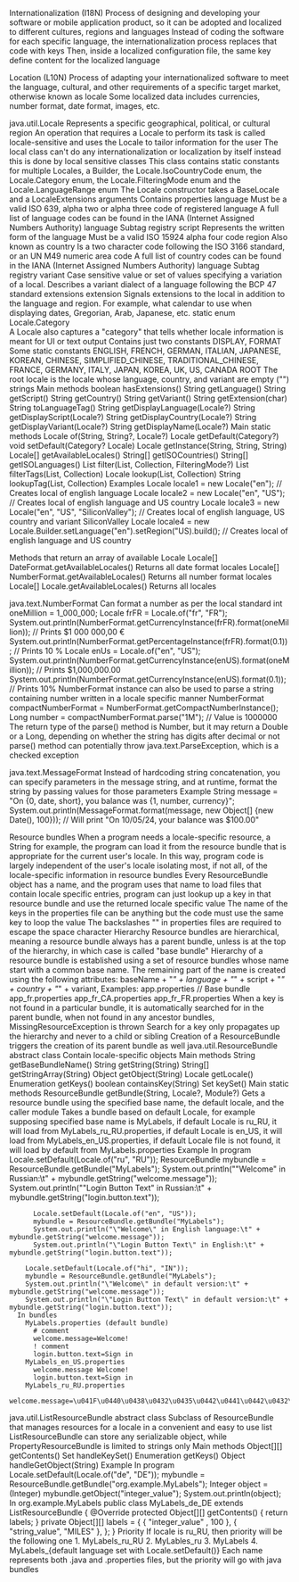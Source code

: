 Internationalization (I18N) 
  Process of designing and developing your software or mobile application product, 
    so it can be adopted and localized to different cultures, regions and languages
  Instead of coding the software for each specific language, the internationalization process replaces that code with keys
    Then, inside a localized configuration file, the same key define content for the localized language

Location (L10N)
  Process of adapting your internationalized software to meet the language, cultural, 
    and other requirements of a specific target market, otherwise known as locale
  Some localized data includes currencies, number format, date format, images, etc.

java.util.Locale
  Represents a specific geographical, political, or cultural region
  An operation that requires a Locale to perform its task is called locale-sensitive and uses the Locale to tailor information for the user
  The local class can't do any internationalization or localization by itself instead this is done by local sensitive classes
  This class contains static constants for multiple Locales, a Builder, 
    the Locale.IsoCountryCode enum, the Locale.Category enum, the Locale.FilteringMode enum and the Locale.LanguageRange enum
  The Locale constructor takes a BaseLocale and a LocaleExtensions arguments
  Contains properties
    language
      Must be a valid ISO 639, alpha two or alpha three code of registered language
      A full list of language codes can be found in the IANA (Internet Assigned Numbers Authority) language Subtag registry
    script
      Represents the written form of the language
      Must be a valid ISO 15924 alpha four code
    region 
      Also known as country
      Is a two character code following the ISO 3166 standard, or an UN M49 numeric area code
      A full list of country codes can be found in the IANA (Internet Assigned Numbers Authority) language Subtag registry
    variant
      Case sensitive value or set of values specifying a variation of a local.
      Describes a variant dialect of a language following the BCP 47 standard extensions
    extension
      Signals extensions to the local in addition to the language and region.
        For example, what calendar to use when displaying dates, Gregorian, Arab, Japanese, etc.
  static enum Locale.Category  
    A Locale also captures a "category" that tells whether locale information is meant for UI or text output
    Contains just two constants
      DISPLAY, FORMAT
  Some static constants
    ENGLISH, FRENCH, GERMAN, ITALIAN, JAPANESE, KOREAN, CHINESE, SIMPLIFIED_CHINESE,
    TRADITIONAL_CHINESE, FRANCE, GERMANY, ITALY, JAPAN, KOREA, UK, US, CANADA
    ROOT
      The root locale is the locale whose language, country, and variant are empty ("") strings
  Main methods
    boolean hasExtensions()
    String getLanguage()
    String getScript()
    String getCountry()
    String getVariant()
    String getExtension(char)
    String toLanguageTag()
    String getDisplayLanguage(Locale?)
    String getDisplayScript(Locale?)
    String getDisplayCountry(Locale?)
    String getDisplayVariant(Locale?)
    String getDisplayName(Locale?)
  Main static methods
    Locale of(String, String?, Locale?)
    Locale getDefault(Category?)
    void setDefault(Category? Locale)
    Locale getInstance(String, String, String)
    Locale[] getAvailableLocales()
    String[] getISOCountries()
    String[] getISOLanguages()
    List<Locale> filter(List<LanguageRange>, Collection<Locale>, FilteringMode?)
    List<String> filterTags(List<LanguageRange>, Collection<String>)
    Locale lookup(List<LanguageRange>, Collection<Locale>)
    String lookupTag(List<LanguageRange>, Collection<String>)
  Examples
    Locale locale1 = new Locale("en"); // Creates local of english language
    Locale locale2 = new Locale("en", "US"); // Creates local of english language and US country
    Locale locale3 = new Locale("en", "US", "SiliconValley"); // Creates local of english language, US country and variant SiliconValley
    Locale locale4 = new Locale.Builder.setLanguage("en").setRegion("US).build(); // Creates local of english language and US country

Methods that return an array of available Locale
  Locale[] DateFormat.getAvailableLocales()
    Returns all date format locales
  Locale[] NumberFormat.getAvailableLocales()
    Returns all number format locales
  Locale[] Locale.getAvailableLocales()
    Returns all locales

java.text.NumberFormat
  Can format a number as per the local standard
    int oneMillion = 1_000_000;
    Locale frFR = Locale.of("fr", "FR");
    System.out.println(NumberFormat.getCurrencyInstance(frFR).format(oneMillion)); // Prints $1 000 000,00 €
    System.out.println(NumberFormat.getPercentageInstance(frFR).format(0.1)); // Prints 10 %
    Locale enUs = Locale.of("en", "US");
    System.out.println(NumberFormat.getCurrencyInstance(enUS).format(oneMillion)); // Prints $1,000,000.00
    System.out.println(NumberFormat.getCurrencyInstance(enUS).format(0.1)); // Prints 10%
  NumberFormat instance can also be used to parse a string containing number written in a locale specific manner
    NumberFormat compactNumberFormat = NumberFormat.getCompactNumberInstance();
    Long number = compactNumberFormat.parse("1M"); // Value is 1000000
  The return type of the parse() method is Number, 
    but it may return a Double or a Long,
    depending on whether the string has digits after decimal or not
  parse() method can potentially throw java.text.ParseException, which is a checked exception

java.text.MessageFormat
  Instead of hardcoding string concatenation, you can specify parameters in the message string,
    and at runtime, format the string by passing values for those parameters
  Example
    String message = "On {0, date, short}, you balance was {1, number, currency}";
    System.out.println(MessageFormat.format(message, new Object[] {new Date(), 100})); // Will print "On 10/05/24, your balance was $100.00"

Resource bundles
  When a program needs a locale-specific resource, a String for example, 
    the program can load it from the resource bundle that is appropriate for the current user's locale. 
    In this way, program code is largely independent of the user's locale isolating most, if not all, 
    of the locale-specific information in resource bundles
  Every ResourceBundle object has a name, 
    and the program uses that name to load files that contain locale specific entries,
    program can just lookup up a key in that resource bundle and use the returned locale specific value
  The name of the keys in the properties file can be anything but the code must use the same key to loop the value
  The backslashes "\" in properties files are required to escape the space character
  Hierarchy
    Resource bundles are hierarchical, meaning a resource bundle always has a parent bundle,
      unless is at the top of the hierarchy, in which case is called "base bundle"
    Hierarchy of a resource bundle is established using a set of resource bundles
      whose name start with a common base name.
      The remaining part of the name is created using the following attributes:
      baseName + "_" + language + "_" + script + "_" + country + "_" + variant,
    Examples:
      app.properties // Base bundle
      app_fr.properties
      app_fr_CA.properties
      app_fr_FR.properties
    When a key is not found in a particular bundle, 
      it is automatically searched for in the parent bundle,
      when not found in any ancestor bundles, MissingResourceException is thrown
    Search for a key only propagates up the hierarchy and never to a child or sibling
    Creation of a ResourceBundle triggers the creation of its parent bundle as well
  java.util.ResourceBundle abstract class
    Contain locale-specific objects
    Main methods
      String getBaseBundleName()
      String getString(String)
      String[] getStringArray(String)
      Object getObject(String)
      Locale getLocale()
      Enumeration<String> getKeys()
      boolean containsKey(String)
      Set<String> keySet()
    Main static methods
      ResourceBundle getBundle(String, Locale?, Module?)
        Gets a resource bundle using the specified base name, the default locale, and the caller module
        Takes a bundle based on default Locale, for example supposing specified base name is MyLabels,
          if default Locale is ru_RU, it will load from MyLabels_ru_RU.properties,
          if default Locale is en_US, it will load from MyLabels_en_US.properties,
          if default Locale file is not found, it will load by default from MyLabels.properties 
    Example
      In program
  		  Locale.setDefault(Locale.of("ru", "RU"));
        ResourceBundle mybundle = ResourceBundle.getBundle("MyLabels");
  		  System.out.println("\"Welcome\" in Russian:\t" + mybundle.getString("welcome.message"));
  		  System.out.println("\"Login Button Text\" in Russian:\t" + mybundle.getString("login.button.text"));

  		  Locale.setDefault(Locale.of("en", "US"));
  		  mybundle = ResourceBundle.getBundle("MyLabels");
  		  System.out.println("\"Welcome\" in English language:\t" + mybundle.getString("welcome.message"));
  		  System.out.println("\"Login Button Text\" in English:\t" + mybundle.getString("login.button.text"));

        Locale.setDefault(Locale.of("hi", "IN"));
        mybundle = ResourceBundle.getBundle("MyLabels");
        System.out.println("\"Welcome\" in default version:\t" + mybundle.getString("welcome.message"));
        System.out.println("\"Login Button Text\" in default version:\t" + mybundle.getString("login.button.text"));
      In bundles
        MyLabels.properties (default bundle)
          # comment
          welcome.message=Welcome!
          ! comment
          login.button.text=Sign in
        MyLabels_en_US.properties
          welcome.message Welcome!
          login.button.text=Sign in        
        MyLabels_ru_RU.properties
          welcome.message=\u041F\u0440\u0438\u0432\u0435\u0442\u0441\u0442\u0432\u0443\u044E!
  java.util.ListResourceBundle abstract class
    Subclass of ResourceBundle that manages resources for a locale in a convenient and easy to use list
    ListResourceBundle can store any serializable object, while PropertyResourceBundle is limited to strings only
    Main methods
      Object[][] getContents()
      Set<String> handleKeySet()
      Enumeration<String> getKeys()
      Object handleGetObject(String)
    Example
      In program
        Locale.setDefault(Locale.of("de", "DE"));
        mybundle = ResourceBundle.getBundle("org.example.MyLabels");
        Integer object = (Integer) mybundle.getObject("integer_value");
        System.out.println(object);
      In org.example.MyLabels
        public class MyLabels_de_DE extends ListResourceBundle {
          @Override
          protected Object[][] getContents() {
            return labels;
          }
          private Object[][] labels = {
            { "integer_value" , 100 },
            { "string_value", "MILES" },
          };
        }
  Priority
    If locale is ru_RU, then priority will be the following one
      1. MyLabels_ru_RU
      2. MyLables_ru
      3. MyLabels
      4. MyLabels_{default language set with Locale.setDefault()}
    Each name represents both .java and .properties files, but the priority will go with java bundles